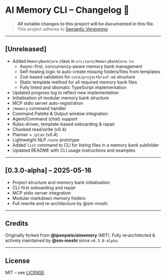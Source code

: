 # AI Memory CLI – Changelog 🐹

> **All notable changes to this project will be documented in this file.**
> This project adheres to [Semantic Versioning](https://semver.org/).

---

## [Unreleased]

- Added `MemoryBankCore` class in `src/core/MemoryBankCore.ts`:
  - Async-first, concurrency-aware memory bank management
  - Self-healing logic to auto-create missing folders/files from templates
  - Zod-based validation for `core/projectbrief.md` structure
  - Static template method for all required memory bank files
  - Fully linted and idiomatic TypeScript implementation
- Updated progress log to reflect new implementation
- Initialisation of modular memory bank structure
- MCP stdio server auto-registration
- `/memory` command handler
- Command Palette & Output window integration
- Agent/Command (chat) support
- Rules-driven, template-based onboarding & repair
- Chunked read/write (v0.4)
- Planner + `/plan` (v0.4)
- Lightweight NLP `/note` prototype
- Added `list` command to CLI for listing files in a memory bank subfolder
- Updated README with CLI usage instructions and examples

---

## [0.3.0-alpha] – 2025-05-16

- Project structure and memory bank initialisation
- CLI-first onboarding and repair
- MCP stdio server integration
- Modular markdown memory folders
- Full rewrite and re-architecture by @sm-moshi

---

## Credits

Originally forked from **@ipenywis/aimemory** (MIT).
Fully re‑architected & actively maintained by **@sm‑moshi** since `v0.3.0‑alpha`.

---

## License

MIT – see [LICENSE](LICENSE).
